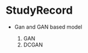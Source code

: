 # StudyRecord

<ul>
  <li>Gan and GAN based model</li>
  <ol>
    <li>GAN
    <li>DCGAN
  </ol>
</ul>